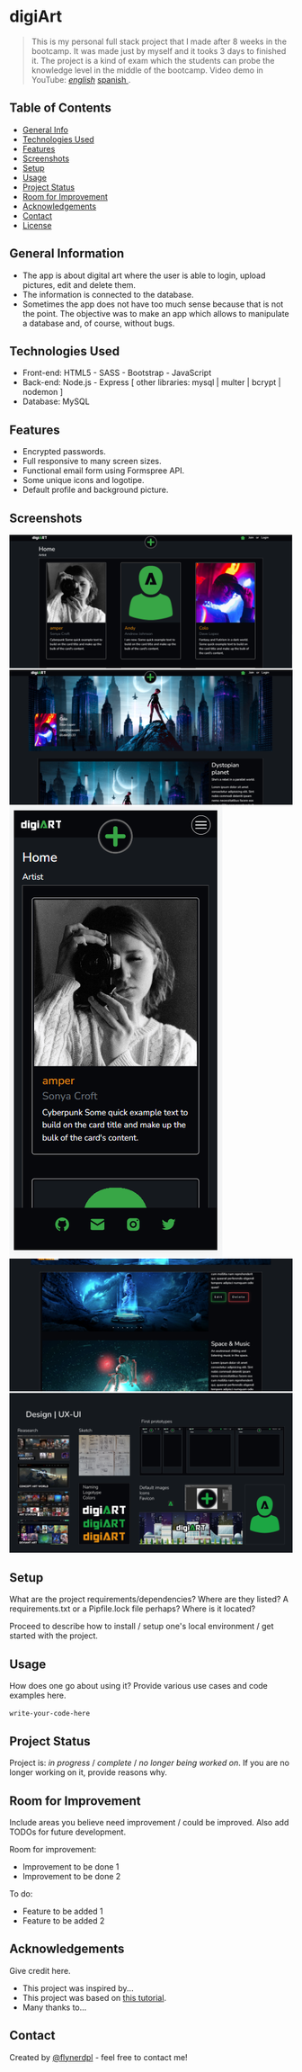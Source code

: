 # digiArt
> This is my personal full stack project that I made after 8 weeks in the bootcamp. It was made just by myself and it tooks 3 days to finished it. The project is a kind of exam which the students can probe the knowledge level in the middle of the bootcamp.
> Video demo in YouTube: [_english_](https://youtu.be/x851u6-utEU) [ spanish ](https://youtu.be/kVVbpfFj-yU).

## Table of Contents
* [General Info](#general-information)
* [Technologies Used](#technologies-used)
* [Features](#features)
* [Screenshots](#screenshots)
* [Setup](#setup)
* [Usage](#usage)
* [Project Status](#project-status)
* [Room for Improvement](#room-for-improvement)
* [Acknowledgements](#acknowledgements)
* [Contact](#contact)
* [License](#license)


## General Information
- The app is about digital art where the user is able to login, upload pictures, edit and delete them. 
- The information is connected to the database.
- Sometimes the app does not have too much sense because that is not the point. The objective was to make an app which allows to manipulate a database and, of course, without bugs.


## Technologies Used
- Front-end: HTML5 - SASS - Bootstrap - JavaScript
- Back-end: Node.js - Express [  other libraries:  mysql  |  multer  |  bcrypt  |  nodemon  ]
- Database: MySQL


## Features
- Encrypted passwords.
- Full responsive to many screen sizes.
- Functional email form using Formspree API.
- Some unique icons and logotipe.
- Default profile and background picture.


## Screenshots
![Example screenshot](./public/screenshots/screenshot1.png)
![Example screenshot](./public/screenshots/screenshot2.png)
![Example screenshot](./public/screenshots/screenshot3.png)
![Example screenshot](./public/screenshots/screenshot4.png)
![Example screenshot](./public/screenshots/screenshot5.png)


## Setup
What are the project requirements/dependencies? Where are they listed? A requirements.txt or a Pipfile.lock file perhaps? Where is it located?

Proceed to describe how to install / setup one's local environment / get started with the project.


## Usage
How does one go about using it?
Provide various use cases and code examples here.

`write-your-code-here`


## Project Status
Project is: _in progress_ / _complete_ / _no longer being worked on_. If you are no longer working on it, provide reasons why.


## Room for Improvement
Include areas you believe need improvement / could be improved. Also add TODOs for future development.

Room for improvement:
- Improvement to be done 1
- Improvement to be done 2

To do:
- Feature to be added 1
- Feature to be added 2


## Acknowledgements
Give credit here.
- This project was inspired by...
- This project was based on [this tutorial](https://www.example.com).
- Many thanks to...


## Contact
Created by [@flynerdpl](https://www.flynerd.pl/) - feel free to contact me!
